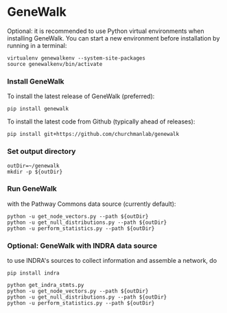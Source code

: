 # GeneWalk

Optional: it is recommended to use Python virtual environments when installing
GeneWalk. You can start a new environment before installation by running in a terminal:
```
virtualenv genewalkenv --system-site-packages
source genewalkenv/bin/activate
```

### Install GeneWalk
To install the latest release of GeneWalk (preferred):
```
pip install genewalk
```
To install the latest code from Github (typically ahead of releases):
```
pip install git+https://github.com/churchmanlab/genewalk
```

### Set output directory
```
outDir=~/genewalk  
mkdir -p ${outDir}
```  

### Run GeneWalk
with the Pathway Commons data source (currently default):  
```
python -u get_node_vectors.py --path ${outDir}   
python -u get_null_distributions.py --path ${outDir}   
python -u perform_statistics.py --path ${outDir} 
```

### Optional: GeneWalk with INDRA data source
to use INDRA's sources to collect information and assemble a network, do
```
pip install indra  

python get_indra_stmts.py
python -u get_node_vectors.py --path ${outDir}
python -u get_null_distributions.py --path ${outDir}
python -u perform_statistics.py --path ${outDir}
```
